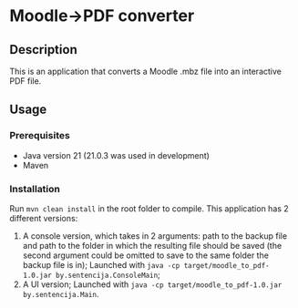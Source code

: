 # Moodle->PDF converter
## Description
This is an application that converts a Moodle .mbz file into an interactive PDF file. 
## Usage
### Prerequisites
- Java version 21 (21.0.3 was used in development)
- Maven
### Installation
Run `mvn clean install` in the root folder to compile.
This application has 2 different versions: 
1. A console version, which takes in 2 arguments: 
   path to the backup file and path to the folder in which the resulting file should be saved
   (the second argument could be omitted to save to the same folder the backup file is in);
   Launched with `java -cp target/moodle_to_pdf-1.0.jar by.sentencija.ConsoleMain`;
2. A UI version; Launched with `java -cp target/moodle_to_pdf-1.0.jar by.sentencija.Main`.